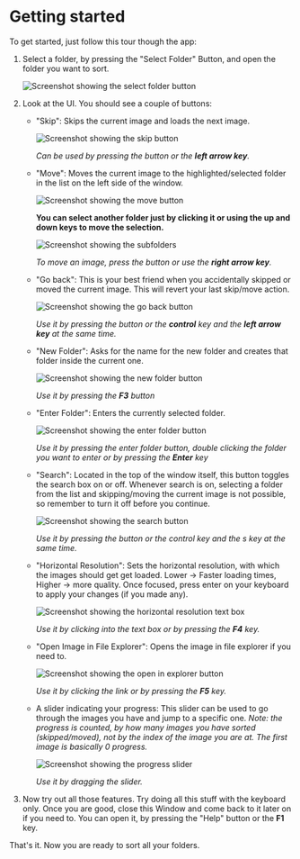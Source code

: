 ﻿# Getting started
To get started, just follow this tour though the app:
1. Select a folder, by pressing the "Select Folder" Button,
and open the folder you want to sort.

    ![Screenshot showing the select folder button](https://github.com/Lolle2000la/Image-Sort/blob/master/Image%20sort%20screenshots/Select_Folder.png?raw=true)

2. Look at the UI. You should see a couple of buttons: 
    * "Skip": Skips the current image and loads
    the next image.
    
       ![Screenshot showing the skip button](https://github.com/Lolle2000la/Image-Sort/blob/master/Image%20sort%20screenshots/Skip.png?raw=true)
    
        _Can be used by pressing the button 
        or the **left arrow key**._
    * "Move": Moves the current image to the 
    highlighted/selected folder in the list on the left
    side of the window. 
    
       ![Screenshot showing the move button](https://github.com/Lolle2000la/Image-Sort/blob/master/Image%20sort%20screenshots/Move.png?raw=true)

        __You can select another folder just by
        clicking it or using the up and down keys to move the selection.__
        
        ![Screenshot showing the subfolders](https://github.com/Lolle2000la/Image-Sort/blob/master/Image%20sort%20screenshots/Subfolders.png?raw=true)
    
       _To move an image, press the button or use the **right arrow key**._
    * "Go back": This is your best friend when you accidentally skipped
    or moved the current image. This will revert your last skip/move action.
    
       ![Screenshot showing the go back button](https://github.com/Lolle2000la/Image-Sort/blob/master/Image%20sort%20screenshots/Go_back.png?raw=true)

        _Use it by pressing the button or the **control** key and the **left arrow key**
        at the same time._
    * "New Folder": Asks for the name for the new folder and creates that
    folder inside the current one.
    
       ![Screenshot showing the new folder button](https://github.com/Lolle2000la/Image-Sort/blob/master/Image%20sort%20screenshots/New_Folder.png?raw=true)
        
        _Use it by pressing the **F3** button_
    * "Enter Folder": Enters the currently selected folder.
    
       ![Screenshot showing the enter folder button](https://github.com/Lolle2000la/Image-Sort/blob/master/Image%20sort%20screenshots/Enter_Folder.png?raw=true)
        
        _Use it by pressing the enter folder button, double clicking the folder you want to
        enter or by pressing the **Enter** key_
    * "Search": Located in the top of the window itself, this button toggles
        the search box on or off. Whenever search is on, selecting a folder from
        the list and skipping/moving the current image is not possible, so
        remember to turn it off before you continue.
        
        ![Screenshot showing the search button](https://github.com/Lolle2000la/Image-Sort/blob/master/Image%20sort%20screenshots/Search.png?raw=true)

        _Use it by pressing the button or the *control* key and the *s* key at the same time._
    * "Horizontal Resolution": Sets the horizontal resolution, with which the images should get
        get loaded. Lower -> Faster loading times, Higher -> more quality. Once focused, press
        enter on your keyboard to apply your changes (if you made any).
        
        ![Screenshot showing the horizontal resolution text box](https://github.com/Lolle2000la/Image-Sort/blob/master/Image%20sort%20screenshots/Horizontal_Resolution.png?raw=true)

        _Use it by clicking into the text box or by pressing the **F4** key._
    * "Open Image in File Explorer": Opens the image in file explorer if you need to.
    
        ![Screenshot showing the open in explorer button](https://github.com/Lolle2000la/Image-Sort/blob/master/Image%20sort%20screenshots/OpenInExplorer.png?raw=true)
        
        _Use it by clicking the link or by pressing the **F5** key._
    * A slider indicating your progress: This slider can be used to go through the images you have
        and jump to a specific one.
        _Note: the progress is counted, by how many images you have sorted (skipped/moved), not by the
        index of the image you are at. The first image is basically 0 progress._
        
        ![Screenshot showing the progress slider](https://github.com/Lolle2000la/Image-Sort/blob/master/Image%20sort%20screenshots/Progress_Slider.png?raw=true)
    
        _Use it by dragging the slider._
3. Now try out all those features. Try doing all this stuff with the keyboard only. Once you are good,
close this Window and come back to it later on if you need to. You can open it, by pressing the "Help"
 button or the **F1** key.

That's it. Now you are ready to sort all your folders.

